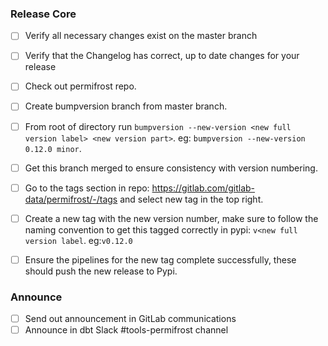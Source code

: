 ### Release Core
- [ ] Verify all necessary changes exist on the master branch
- [ ] Verify that the Changelog has correct, up to date changes for your release
- [ ] Check out permifrost repo.
- [ ] Create bumpversion branch from master branch. 
- [ ] From root of directory run `bumpversion --new-version <new full version label> <new version part>`. eg: `bumpversion --new-version 0.12.0 minor`.
- [ ] Get this branch merged to ensure consistency with version numbering. 
- [ ] Go to the tags section in repo: https://gitlab.com/gitlab-data/permifrost/-/tags and select new tag in the top right. 
- [ ] Create a new tag with the new version number, make sure to follow the naming convention to get this tagged correctly in pypi: `v<new full version label`. eg:`v0.12.0`
- [ ] Ensure the pipelines for the new tag complete successfully, these should push the new release to Pypi.


### Announce
- [ ] Send out announcement in GitLab communications
- [ ] Announce in dbt Slack #tools-permifrost channel
